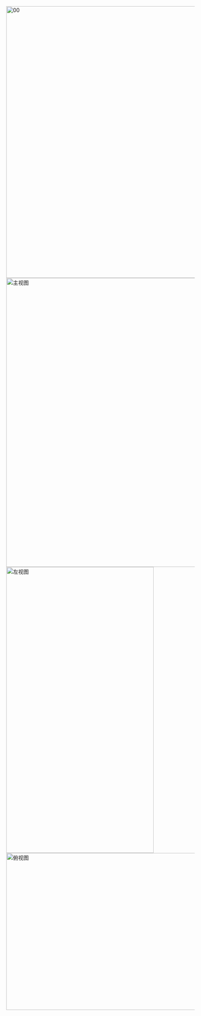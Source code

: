 <img width="885" height="725" alt="00" src="https://github.com/user-attachments/assets/d0ccd687-72da-44a5-aff9-429e00af8132" />
<img width="969" height="771" alt="主视图" src="https://github.com/user-attachments/assets/845f4553-903b-4b7f-adf4-b01bb813a11b" />
<img width="394" height="763" alt="左视图" src="https://github.com/user-attachments/assets/ce95e406-15c1-45ab-b8ca-a33eec2e1f3a" />
<img width="1011" height="419" alt="俯视图" src="https://github.com/user-attachments/assets/697813f1-7dd7-42f3-a6ee-3ae5c5a63a34" />
